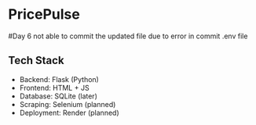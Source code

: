 # PricePulse
#Day 6 
not able to commit the updated file due to error in commit .env file




## Tech Stack 
- Backend: Flask (Python)
- Frontend: HTML + JS
- Database: SQLite (later)
- Scraping: Selenium (planned)
- Deployment: Render (planned)
